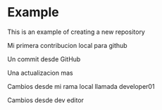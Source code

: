 # Example

This is an example of creating a new repository

Mi primera contribucion local para github

Un commit desde GitHub

Una actualizacion mas

Cambios desde mi rama local llamada developer01

Cambios desde dev editor